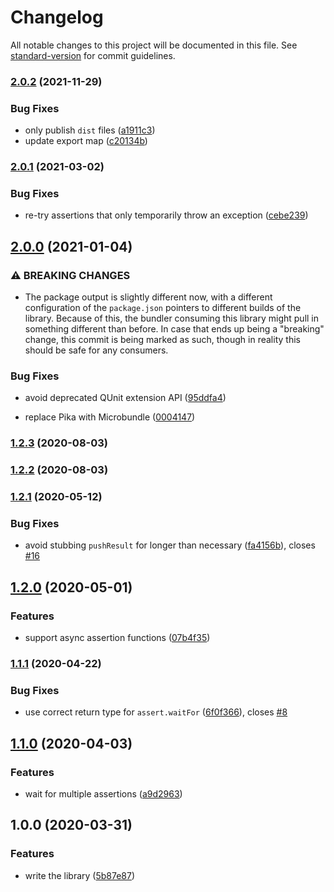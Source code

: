 # Changelog

All notable changes to this project will be documented in this file. See [standard-version](https://github.com/conventional-changelog/standard-version) for commit guidelines.

### [2.0.2](https://github.com/alexlafroscia/qunit-wait-for/compare/v2.0.1...v2.0.2) (2021-11-29)

### Bug Fixes

- only publish `dist` files ([a1911c3](https://github.com/alexlafroscia/qunit-wait-for/commit/a1911c39121caaf8af6296771d73bd605d65ddb5))
- update export map ([c20134b](https://github.com/alexlafroscia/qunit-wait-for/commit/c20134b906d3545a01b04a27ea60493ae64dd176))

### [2.0.1](https://github.com/alexlafroscia/qunit-wait-for/compare/v2.0.0...v2.0.1) (2021-03-02)

### Bug Fixes

- re-try assertions that only temporarily throw an exception ([cebe239](https://github.com/alexlafroscia/qunit-wait-for/commit/cebe239b902e338630945691f42bd906a8380f05))

## [2.0.0](https://github.com/alexlafroscia/qunit-wait-for/compare/v1.2.3...v2.0.0) (2021-01-04)

### ⚠ BREAKING CHANGES

- The package output is slightly different now, with a different configuration of the `package.json` pointers to different builds of the library. Because of this, the bundler consuming this library might pull in something different than before. In case that ends up being a "breaking" change, this commit is being marked as such, though in reality this should be safe for any consumers.

### Bug Fixes

- avoid deprecated QUnit extension API ([95ddfa4](https://github.com/alexlafroscia/qunit-wait-for/commit/95ddfa4b8f5688f1c59caf0f21a7a59d8ce23a91))

- replace Pika with Microbundle ([0004147](https://github.com/alexlafroscia/qunit-wait-for/commit/0004147fdd5aef2dff299ffd16ea6b456b8223e7))

### [1.2.3](https://github.com/alexlafroscia/qunit-wait-for/compare/v1.2.2...v1.2.3) (2020-08-03)

### [1.2.2](https://github.com/alexlafroscia/qunit-wait-for/compare/v1.2.1...v1.2.2) (2020-08-03)

### [1.2.1](https://github.com/alexlafroscia/qunit-wait-for/compare/v1.2.0...v1.2.1) (2020-05-12)

### Bug Fixes

- avoid stubbing `pushResult` for longer than necessary ([fa4156b](https://github.com/alexlafroscia/qunit-wait-for/commit/fa4156b570980dc380b1eb33420dbcf9b7e266a0)), closes [#16](https://github.com/alexlafroscia/qunit-wait-for/issues/16)

## [1.2.0](https://github.com/alexlafroscia/qunit-wait-for/compare/v1.1.1...v1.2.0) (2020-05-01)

### Features

- support async assertion functions ([07b4f35](https://github.com/alexlafroscia/qunit-wait-for/commit/07b4f352a82cb66497ffb08a8f3919a0441d212d))

### [1.1.1](https://github.com/alexlafroscia/qunit-wait-for/compare/v1.1.0...v1.1.1) (2020-04-22)

### Bug Fixes

- use correct return type for `assert.waitFor` ([6f0f366](https://github.com/alexlafroscia/qunit-wait-for/commit/6f0f3666b9f9243670b01a3a53f136844a8f5e5b)), closes [#8](https://github.com/alexlafroscia/qunit-wait-for/issues/8)

## [1.1.0](https://github.com/alexlafroscia/qunit-wait-for/compare/v1.0.0...v1.1.0) (2020-04-03)

### Features

- wait for multiple assertions ([a9d2963](https://github.com/alexlafroscia/qunit-wait-for/commit/a9d29639354d90cc64f4eaabdca9e8184b395032))

## 1.0.0 (2020-03-31)

### Features

- write the library ([5b87e87](https://github.com/alexlafroscia/qunit-wait-for/commit/5b87e87307b87890702b59f22d9c8f173f7a65eb))
